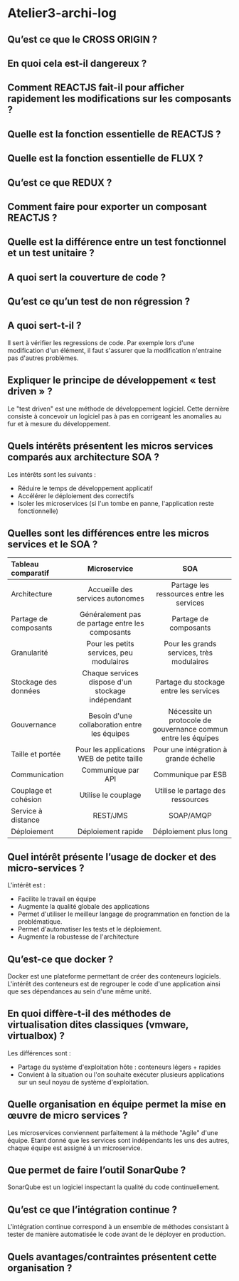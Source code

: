 # Atelier3-archi-log


## Qu’est ce que le CROSS ORIGIN ? 
## En quoi cela est-il dangereux ?
## Comment REACTJS fait-il pour afficher rapidement les modifications sur les composants ?
## Quelle est la fonction essentielle de REACTJS ?
## Quelle est la fonction essentielle de FLUX ?
## Qu’est ce que REDUX ?
## Comment faire pour exporter un composant REACTJS ?
## Quelle est la différence entre un test fonctionnel et un test unitaire ?
## A quoi sert la couverture de code ?
## Qu’est ce qu’un test de non régression ?
## A quoi sert-t-il ?

Il sert à vérifier les regressions de code. Par exemple lors d'une modification d'un élément, il faut s'assurer que la modification n'entraine pas d'autres problèmes.

## Expliquer le principe de développement « test driven » ?

Le "test driven" est une méthode de développement logiciel. Cette dernière consiste à concevoir un logiciel pas à pas en corrigeant les anomalies au fur et à mesure du développement.

## Quels intérêts présentent les micros services comparés aux architecture SOA ?

Les intérêts sont les suivants : 
- Réduire le temps de développement applicatif
- Accélérer le déploiement des correctifs
- Isoler les microservices (si l'un tombe en panne, l'application reste fonctionnelle)

## Quelles sont les différences entre les micros services et le SOA ?

| Tableau comparatif    |          Microservice          |         SOA         |
| :---------- | :--------------------------: | :----------------------: |
| Architecture | Accueille des services autonomes | Partage les ressources entre les services  |
| Partage de composants | Généralement pas de partage entre les composants | Partage de composants |
| Granularité | Pour les petits services, peu modulaires | Pour les grands services, très modulaires |
| Stockage des données | Chaque services dispose d'un stockage indépendant | Partage du stockage entre les services |
| Gouvernance | Besoin d'une collaboration entre les équipes | Nécessite un protocole de gouvernance commun entre les équipes |
| Taille et portée | Pour les applications WEB de petite taille | Pour une intégration à grande échelle |
| Communication | Communique par API | Communique par ESB |
| Couplage et cohésion | Utilise le couplage | Utilise le partage des ressources |
| Service à distance | REST/JMS | SOAP/AMQP |
| Déploiement | Déploiement rapide | Déploiement plus long |


## Quel intérêt présente l’usage de docker et des micro-services ?

L'intérêt est :
- Facilite le travail en équipe
- Augmente la qualité globale des applications
- Permet d'utiliser le meilleur langage de programmation en fonction de la problématique.
- Permet d'automatiser les tests et le déploiement.
- Augmente la robustesse de l'architecture

## Qu’est-ce que docker ?

Docker est une plateforme permettant de créer des conteneurs logiciels. L'intérêt des conteneurs est de regrouper le code d'une application ainsi que ses dépendances au sein d'une même unité.

## En quoi diffère-t-il des méthodes de virtualisation dites classiques (vmware, virtualbox) ?

Les différences sont :
- Partage du système d'exploitation hôte : conteneurs légers + rapides
- Convient à la situation ou l'on souhaite exécuter plusieurs applications sur un seul noyau de système d'exploitation.

## Quelle organisation en équipe permet la mise en œuvre de micro services ?

Les microservices conviennent parfaitement à la méthode "Agile" d'une équipe. Etant donné que les services sont indépendants les uns des autres, chaque équipe est assigné à un microservice.

## Que permet de faire l’outil SonarQube ?

SonarQube est un logiciel inspectant la qualité du code continuellement.

## Qu’est ce que l’intégration continue ?

L'intégration continue correspond à un ensemble de méthodes consistant à tester de manière automatisée le code avant de le déployer en production.

## Quels avantages/contraintes présentent cette organisation ?

